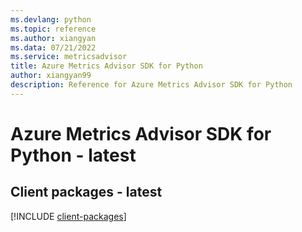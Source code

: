 ```yaml
---
ms.devlang: python
ms.topic: reference
ms.author: xiangyan
ms.data: 07/21/2022
ms.service: metricsadvisor
title: Azure Metrics Advisor SDK for Python
author: xiangyan99
description: Reference for Azure Metrics Advisor SDK for Python
---
```

# Azure Metrics Advisor SDK for Python - latest

## Client packages - latest
[!INCLUDE [client-packages](metrics-advisor-client-index.md)]